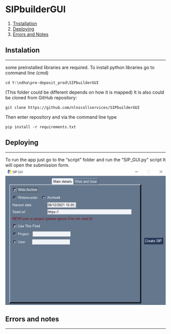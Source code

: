 # SIPbuilderGUI
1. [Tnstallation](#installation)
2. [Deploying](#tdeploying)
3. [Errors and Notes](#errors-and-notes)
## Instalation
***
some preinstalled libraries are required.
To install python libraries go to  command line (cmd)
```
cd Y:\ndha\pre-deposit_prod\SIPbuilderGUI 
```
(This folder could be different depends on how it is mapped)
It is also could be cloned from GitHub repository:
```
git clone https://github.com/nlnzcollservices/SIPbuilderGUI
```
Then enter repository and via the command line type
```
pip install -r requirements.txt
```

## Deploying
***

To run the app just go to  the “script” folder and run the “SIP_GUI.py” script
It will open the submission form.
![SIP_builder1](/documentation/SIP_builder1.png)




## Errors and notes
***

